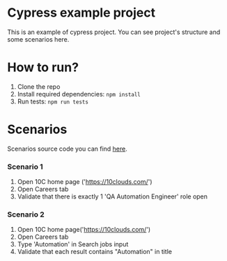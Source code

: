 
# Cypress example project
This is an example of cypress project. You can see project's structure and some scenarios here.

# How to run?

 1. Clone the repo
 2. Install required dependencies: `npm install`
 3. Run tests: `npm run tests`

# Scenarios
Scenarios source code you can find [here](https://github.com/DmytroCh/cypress-example/tree/main/cypress/integration/scenarios).

### Scenario 1
1. Open 10C home page ('https://10clouds.com/')
2. Open Careers tab
3. Validate that there is exactly 1 'QA Automation Engineer' role open

### Scenario 2
1. Open 10C home page('https://10clouds.com/')
2. Open Careers tab
3. Type 'Automation' in Search jobs input
4. Validate that each result contains "Automation" in title
